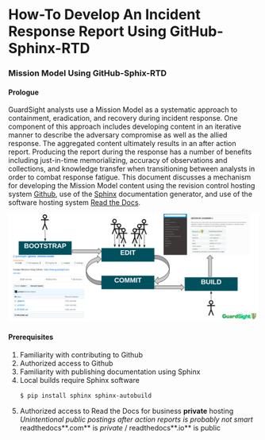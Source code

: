 # How-To Develop An Incident Response Report Using GitHub-Sphinx-RTD
### Mission Model Using GitHub-Sphix-RTD

#### Prologue

GuardSight analysts use a Mission Model as a systematic approach to containment, eradication, and recovery during incident response. One component of this approach includes developing content in an iterative manner to describe the adversary compromise as well as the allied response. The aggregated content ultimately results in an after action report. Producing the report during the response has a number of benefits including just-in-time memorializing, accuracy of observations and collections, and knowledge transfer when transitioning between analysts in order to combat response fatigue. This document discusses a mechanism for developing the Mission Model content using the revision control hosting system [Github](https://www.github.com), use of the [Sphinx](http://www.sphinx-doc.org/en/master/) documentation generator, and use of the software hosting system [Read the Docs](https://readthedocs.com/).


![img](images/gh.mm.1.png)

#### Prerequisites

1. Familiarity with contributing to Github
1. Authorized access to Github
1. Familiarity with publishing documentation using Sphinx
1. Local builds require Sphinx software
   ```bash
   $ pip install sphinx sphinx-autobuild
1.  Authorized access to Read the Docs for business **private** hosting
*Unintentional public postings after action reports is probably not smart* readthedocs**.com** is *private* / readthedocs**.io** is public
